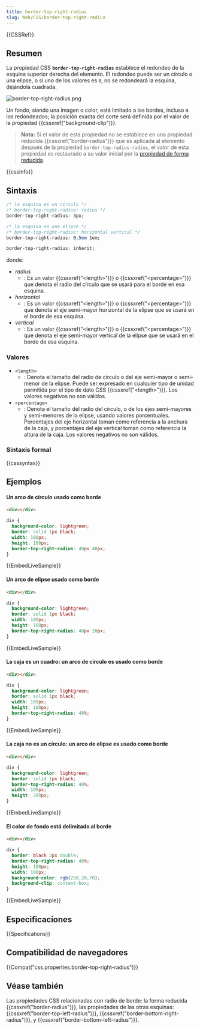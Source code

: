 ```yaml
---
title: border-top-right-radius
slug: Web/CSS/border-top-right-radius
---
```


{{CSSRef}}

## Resumen

La propiedad CSS **`border-top-right-radius`** establece el redondeo de la esquina superior derecha del elemento. El redondeo puede ser un círculo o una elipse, o si uno de los valores es `0`, no se redondeará la esquina, dejándola cuadrada.

![border-top-right-radius.png](/@api/deki/files/6133/=border-top-right-radius.png)

Un fondo, siendo una imagen o color, está limitado a los bordes, incluso a los redondeados; la posición exacta del corte será definida por el valor de la propiedad {{cssxref("background-clip")}}.

> **Nota:** Si el valor de esta propiedad no se establece en una propiedad reducida {{cssxref("border-radius")}} que es aplicada al elemento después de la propiedad `border-top-radius-radius`, el valor de esta propiedad es restaurado a su valor inicial por la [propiedad de forma reducida](/es/docs/Web/CSS/Shorthand_properties).

{{cssinfo}}

## Sintaxis

```css
/* la esquina es un círculo */
/* border-top-right-radius: radius */
border-top-right-radius: 3px;

/* la esquina es una elipse */
/* border-top-right-radius: horizontal vertical */
border-top-right-radius: 0.5em 1em;

border-top-right-radius: inherit;
```

donde:

- _radius_
  - : Es un valor {{cssxref("&lt;length&gt;")}} o {{cssxref("&lt;percentage&gt;")}} que denota el radio del círculo que se usará para el borde en esa esquina.
- _horizontal_
  - : Es un valor {{cssxref("&lt;length&gt;")}} o {{cssxref("&lt;percentage&gt;")}} que denota el eje semi-mayor horizontal de la elipse que se usará en el borde de esa esquina.
- _vertical_
  - : Es un valor {{cssxref("&lt;length&gt;")}} o {{cssxref("&lt;percentage&gt;")}} que denota el eje semi-mayor vertical de la elipse que se usará en el borde de esa esquina.

### Valores

- `<length>`
  - : Denota el tamaño del radio de círculo o del eje semi-mayor o semi-menor de la elipse. Puede ser expresado en cualquier tipo de unidad permitida por el tipo de dato CSS {{cssxref("&lt;length&gt;")}}. Los valores negativos no son válidos.
- `<percentage>`
  - : Denota el tamaño del radio del círculo, o de los ejes semi-mayores y semi-menores de la elipse, usando valores porcentuales. Porcentajes del eje horizontal toman como referencia a la anchura de la caja, y porcentajes del eje vertical toman como referencia la altura de la caja. Los valores negativos no son válidos.

### Sintaxis formal

{{csssyntax}}

## Ejemplos

#### Un arco de círculo usado como borde

```html hidden
<div></div>
```

```css
div {
  background-color: lightgreen;
  border: solid 1px black;
  width: 100px;
  height: 100px;
  border-top-right-radius: 40px 40px;
}
```

{{EmbedLiveSample}}

#### Un arco de elipse usado como borde

```html hidden
<div></div>
```

```css
div {
  background-color: lightgreen;
  border: solid 1px black;
  width: 100px;
  height: 100px;
  border-top-right-radius: 40px 20px;
}
```

{{EmbedLiveSample}}

#### La caja es un cuadro: un arco de círculo es usado como borde

```html hidden
<div></div>
```

```css
div {
  background-color: lightgreen;
  border: solid 1px black;
  width: 100px;
  height: 100px;
  border-top-right-radius: 40%;
}
```

{{EmbedLiveSample}}

#### La caja no es un círculo: un arco de elipse es usado como borde

```html hidden
<div></div>
```

```css
div {
  background-color: lightgreen;
  border: solid 1px black;
  border-top-right-radius: 40%;
  width: 100px;
  height: 200px;
}
```

{{EmbedLiveSample}}

#### El color de fondo está delimitado al borde

```html hidden
<div></div>
```

```css
div {
  border: black 3px double;
  border-top-right-radius: 40%;
  height: 100px;
  width: 100px;
  background-color: rgb(250,20,70);
  background-clip: content-box;
}
```

{{EmbedLiveSample}}

## Especificaciones

{{Specifications}}

## Compatibilidad de navegadores

{{Compat("css.properties.border-top-right-radius")}}

## Véase también

Las propiedades CSS relacionadas con radio de borde: la forma reducida {{cssxref("border-radius")}}, las propiedades de las otras esquinas: {{cssxref("border-top-left-radius")}}, {{cssxref("border-bottom-right-radius")}}, y {{cssxref("border-bottom-left-radius")}}.
